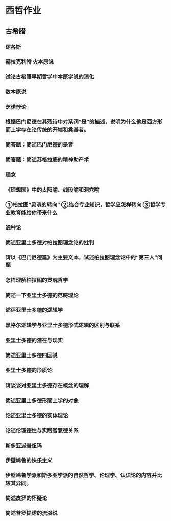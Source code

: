 # 西哲作业

## 古希腊

### 逻各斯

### 赫拉克利特 火本原说

### 试论古希腊早期哲学中本原学说的演化

### 数本原说

### 芝诺悖论

### 根据巴门尼德在其残诗中对系词“是”的描述，说明为什么他是西方形而上学存在论传统的开端和奠基者。

### 简答题：简述巴门尼德的是者

### 简答题：简述苏格拉底的精神助产术

### 理念

### 《理想国》中的太阳喻、线段喻和洞穴喻

### ①柏拉图“灵魂的转向” ②结合专业知识，哲学应怎样转向  ③哲学专业教育能给你带来什么

### 通种论

### 简述亚里士多德对柏拉图理念论的批判

### 请以《巴门尼德篇》为主要文本，试述柏拉图理念论中的“第三人”问题

### 怎样理解柏拉图的灵魂哲学

### 简述一下亚里士多德的范畴理论

### 述评亚里士多德的逻辑学

### 黑格尔逻辑学与亚里士多德形式逻辑的区别与联系

### 亚里士多德的潜在与现实

### 简述亚里士多德四因说

### 亚里士多德的形质论

### 请谈谈对亚里士多德存在概念的理解

### 简述亚里士多德形而上学的对象

### 论述亚里士多德的实体理论

### 论述伦理德性与实践智慧德关系

### 斯多亚派普纽玛

### 伊壁鸠鲁的快乐主义

### 伊壁鸠鲁学派和斯多亚学派的自然哲学、伦理学、认识论的内容并比较其异同。

### 简述皮罗的怀疑论

### 简述普罗提诺的流溢说
